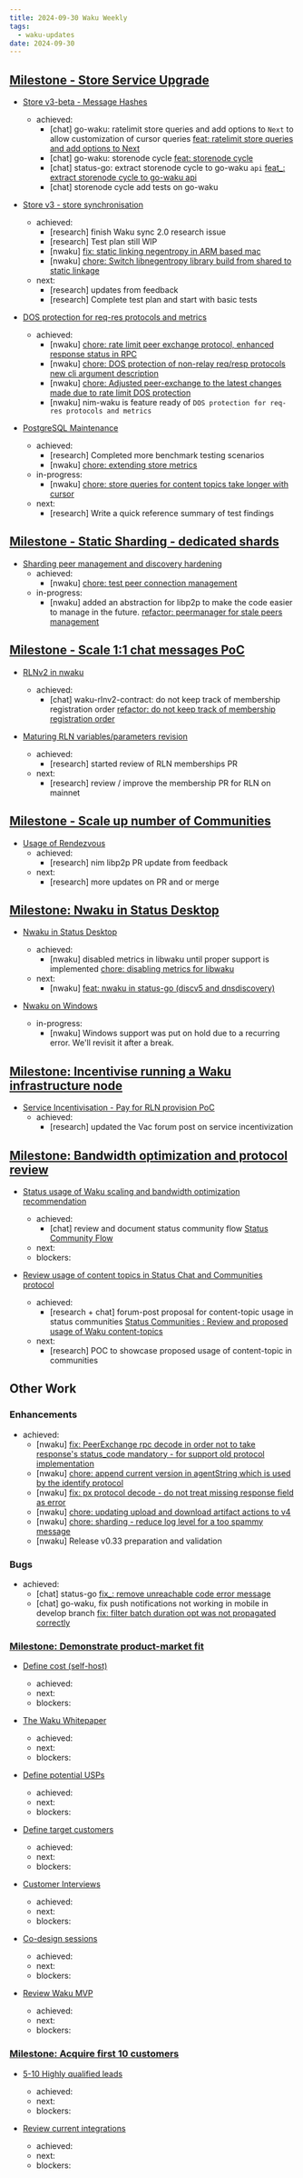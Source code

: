 ```yaml
---
title: 2024-09-30 Waku Weekly
tags:
  - waku-updates
date: 2024-09-30
---
```


## [Milestone - Store Service Upgrade](https://github.com/waku-org/pm/milestone/28)

- [Store v3-beta - Message Hashes](https://github.com/waku-org/pm/issues/131)
  - achieved:
    - [chat] go-waku: ratelimit store queries and add options to `Next` to allow customization of cursor queries [feat: ratelimit store queries and add options to Next](https://github.com/waku-org/go-waku/pull/1221)
    - [chat] go-waku: storenode cycle [feat: storenode cycle](https://github.com/waku-org/go-waku/pull/1223)
    - [chat] status-go: extract storenode cycle to go-waku `api` [feat_: extract storenode cycle to go-waku api](https://github.com/status-im/status-go/pull/5857)
    - [chat] storenode cycle add tests on go-waku

- [Store v3 - store synchronisation](https://github.com/waku-org/pm/issues/132)
  - achieved:
    - [research] finish Waku sync 2.0 research issue
    - [research] Test plan still WIP
    - [nwaku] [fix: static linking negentropy in ARM based mac](https://github.com/waku-org/nwaku/pull/3046)
    - [nwaku] [chore: Switch libnegentropy library build from shared to static linkage](https://github.com/waku-org/nwaku/pull/3041)
  - next:
    - [research] updates from feedback
    - [research] Complete test plan and start with basic tests

- [DOS protection for req-res protocols and metrics](https://github.com/waku-org/pm/issues/66)
  - achieved:
    - [nwaku] [chore: rate limit peer exchange protocol, enhanced response status in RPC](https://github.com/waku-org/nwaku/pull/3035)
    - [nwaku] [chore: DOS protection of non-relay req/resp protocols new cli argument description](https://github.com/waku-org/docs.waku.org/pull/216)
    - [nwaku] [chore: Adjusted peer-exchange to the latest changes made due to rate limit DOS protection](https://github.com/waku-org/specs/pull/39)
    - [nwaku] nim-waku is feature ready of `DOS protection for req-res protocols and metrics`

- [PostgreSQL Maintenance](https://github.com/waku-org/pm/issues/119)
  - achieved:
    - [research] Completed more benchmark testing scenarios
    - [nwaku] [chore: extending store metrics](https://github.com/waku-org/nwaku/pull/3042)
  - in-progress:
    - [nwaku] [chore: store queries for content topics take longer with cursor](https://github.com/waku-org/nwaku/issues/2963)
  - next:
    - [research] Write a quick reference summary of test findings

## [Milestone - Static Sharding - dedicated shards](https://github.com/waku-org/pm/milestone/31)

- [Sharding peer management and discovery hardening](https://github.com/waku-org/pm/issues/172)
  - achieved:
    - [nwaku] [chore: test peer connection management](https://github.com/waku-org/nwaku/pull/3049)
  - in-progress:
    - [nwaku] added an abstraction for libp2p to make the code easier to manage in the future. [refactor: peermanager for stale peers management](https://github.com/waku-org/nwaku/pull/3051)

## [Milestone - Scale 1:1 chat messages PoC](https://github.com/waku-org/pm/milestone/34)

- [RLNv2 in nwaku](https://github.com/waku-org/pm/issues/204)
  - achieved:
    - [chat] waku-rlnv2-contract: do not keep track of membership registration order [refactor: do not keep track of membership registration order](https://github.com/waku-org/waku-rlnv2-contract/pull/14)

- [Maturing RLN variables/parameters revision](https://github.com/waku-org/pm/issues/205)
  - achieved:
    - [research] started review of RLN memberships PR
  - next:
    - [research] review / improve the membership PR for RLN on mainnet

## [Milestone - Scale up number of Communities](https://github.com/waku-org/pm/milestone/32)

- [Usage of Rendezvous](https://github.com/waku-org/pm/issues/199)
  - achieved:
    - [research] nim libp2p PR update from feedback
  - next:
    - [research] more updates on PR and or merge

## [Milestone: Nwaku in Status Desktop](https://github.com/waku-org/pm/milestone/33)

- [Nwaku in Status Desktop](https://github.com/waku-org/pm/issues/203)
  - achieved:
    - [nwaku] disabled metrics in libwaku until proper support is implemented [chore: disabling metrics for libwaku](https://github.com/waku-org/nwaku/pull/3058)
  - next:
    - [nwaku] [feat: nwaku in status-go (discv5 and dnsdiscovery)](https://github.com/waku-org/nwaku/issues/3039)

- [Nwaku on Windows](https://github.com/waku-org/pm/issues/239)
  - in-progress:
    - [nwaku] Windows support was put on hold due to a recurring error. We'll revisit it after a break.

## [Milestone: Incentivise running a Waku infrastructure node](https://github.com/waku-org/pm/milestone/35)

- [Service Incentivisation - Pay for RLN provision PoC](https://github.com/waku-org/pm/issues/245)
  - achieved:
    - [research] updated the Vac forum post on service incentivization

## [Milestone: Bandwidth optimization and protocol review](https://github.com/waku-org/pm/milestone/31)

- [Status usage of Waku scaling and bandwidth optimization recommendation](https://github.com/waku-org/pm/issues/197)
  - achieved:
    - [chat] review and document status community flow [Status Community Flow](https://www.notion.so/Status-Community-Flow-1078f96fb65c80c0877ee3af092f9e80?pvs=25)
  - next:
  - blockers:

- [Review usage of content topics in Status Chat and Communities protocol](https://github.com/waku-org/pm/issues/198)
  - achieved:
    - [research + chat] forum-post proposal for content-topic usage in status communities [Status Communities : Review and proposed usage of Waku content-topics](https://forum.vac.dev/t/status-communities-review-and-proposed-usage-of-waku-content-topics/)
  - next:
    - [research] POC to showcase proposed usage of content-topic in communities

## Other Work

### Enhancements

- achieved:
  - [nwaku] [fix: PeerExchange rpc decode in order not to take response's status_code mandatory - for support old protocol implementation](https://github.com/waku-org/nwaku/pull/3059)
  - [nwaku] [chore: append current version in agentString which is used by the identify protocol](https://github.com/waku-org/nwaku/pull/3057)
  - [nwaku] [fix: px protocol decode - do not treat missing response field as error](https://github.com/waku-org/nwaku/pull/3055)
  - [nwaku] [chore: updating upload and download artifact actions to v4](https://github.com/waku-org/nwaku/pull/3047)
  - [nwaku] [chore: sharding - reduce log level for a too spammy message](https://github.com/waku-org/nwaku/pull/3045)
  - [nwaku] Release v0.33 preparation and validation

### Bugs

- achieved:
  - [chat] status-go [fix_: remove unreachable code error message](https://github.com/status-im/status-go/pull/5845)
  - [chat] go-waku, fix push notifications not working in mobile in develop branch [fix: filter batch duration opt was not propagated correctly](https://github.com/waku-org/go-waku/pull/1224)

### [Milestone: Demonstrate product-market fit](https://github.com/waku-org/pm/milestone/36)

- [Define cost (self-host)](https://github.com/waku-org/pm/issues/247)
  - achieved:
  - next:
  - blockers:

- [The Waku Whitepaper](https://github.com/waku-org/pm/issues/248)
  - achieved:
  - next:
  - blockers:

- [Define potential USPs](https://github.com/waku-org/pm/issues/249)
  - achieved:
  - next:
  - blockers:

- [Define target customers](https://github.com/waku-org/pm/issues/250)
  - achieved:
  - next:
  - blockers:

- [Customer Interviews](https://github.com/waku-org/pm/issues/251)
  - achieved:
  - next:
  - blockers:

- [Co-design sessions](https://github.com/waku-org/pm/issues/252)
  - achieved:
  - next:
  - blockers:

- [Review Waku MVP](https://github.com/waku-org/pm/issues/253)
  - achieved:
  - next:
  - blockers:

### [Milestone: Acquire first 10 customers](https://github.com/waku-org/pm/milestone/37)

- [5-10 Highly qualified leads](https://github.com/waku-org/pm/issues/254)
  - achieved:
  - next:
  - blockers:

- [Review current integrations](https://github.com/waku-org/pm/issues/255)
  - achieved:
  - next:
  - blockers:
